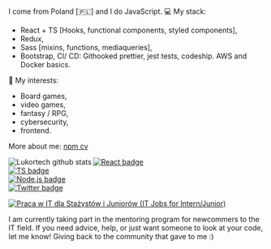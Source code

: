I come from Poland [🇵🇱] and I do JavaScript. 
💻 My stack: 
- React + TS [Hooks, functional components, styled components],
- Redux,
- Sass [mixins, functions, mediaqueries],
- Bootstrap,
CI/ CD:
Githooked prettier, jest tests, codeship. AWS and Docker basics.

🎲 My interests: 
- Board games, 
- video games, 
- fantasy / RPG,
- cybersecurity,
- frontend.

More about me: [npm cv](https://www.npmjs.com/package/@lukortech/cv)

<img align="left" alt="Lukortech github stats" src="https://github-readme-stats.vercel.app/api?username=Lukortech&show_icons=true&hide_border=true">

[![React badge](https://img.shields.io/badge/React-user-61DBFB.svg)](https://pl.reactjs.org/) <br>
[![TS badge](https://img.shields.io/badge/Typescript-user-007ACC.svg)](https://www.typescriptlang.org/) <br>
[![Node.js badge](https://img.shields.io/badge/Node-user-68A063.svg)](https://nodejs.org/en/) <br>
[![Twitter badge](https://img.shields.io/twitter/follow/lukortech?label=follow%20me%20%40lukortech&style=social)](https://mobile.twitter.com/LukorTech) <br>

[<img alt="Praca w IT dla Stażystów i Juniorów (IT Jobs for Intern/Junior)" src="https://scontent.fwaw5-1.fna.fbcdn.net/v/t31.0-8/22181648_1079226248846412_758401004991203976_o.jpg?_nc_cat=111&_nc_sid=825194&_nc_ohc=y1nAFY4fossAX9JPsX2&_nc_ht=scontent.fwaw5-1.fna&oh=b83657c551a2601010e55297ce3e85ca&oe=5F817EB9">](https://www.facebook.com/groups/1561984417428846/mentorship_application)

I am currently taking part in the mentoring program for newcommers to the IT field.
If you need advice, help, or just want someone to look at your code, let me know!
Giving back to the community that gave to me :)
